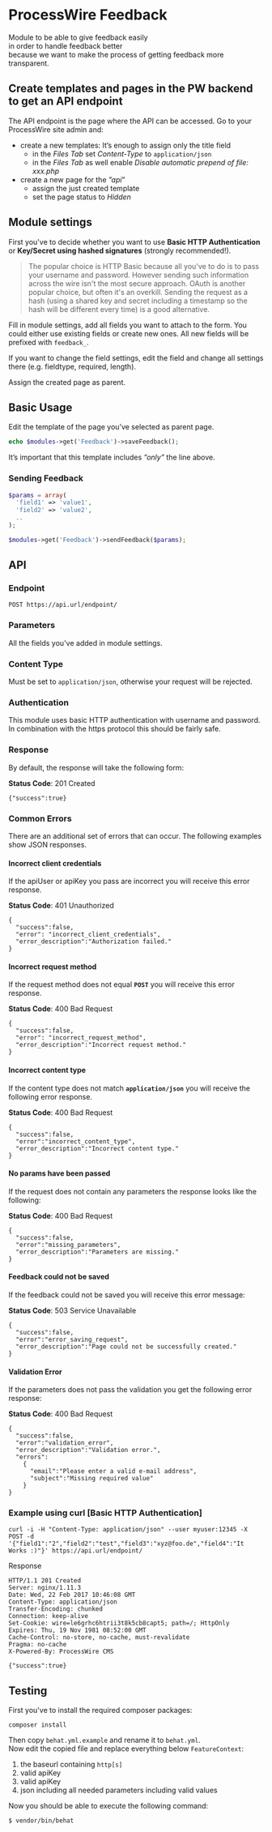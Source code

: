 # ProcessWire Feedback

Module to be able to give feedback easily  
in order to handle feedback better  
because we want to make the process of getting feedback more transparent.

## Create templates and pages in the PW backend to get an API endpoint

The API endpoint is the page where the API can be accessed. Go to your ProcessWire site admin and:

- create a new templates: It’s enough to assign only the title field
    - in the *Files Tab* set *Content-Type* to `application/json`
    - in the *Files Tab* as well enable *Disable automatic prepend of file: xxx.php*
- create a new page for the *”api*”
    -  assign the just created template
    -  set the page status to *Hidden* 

## Module settings

First you've to decide whether you want to use **Basic HTTP Authentication** or **Key/Secret using hashed signatures** (strongly recommended!).

> The popular choice is HTTP Basic because all you've to do is to pass your username and password.
> However sending such information across the wire isn't the most secure approach.
> OAuth is another popular choice, but often it's an overkill.
> Sending the request as a hash (using a shared key and secret including a timestamp so the hash will be different every time) is a good alternative.

Fill in module settings, add all fields you want to attach to the form. You could either use existing fields or create new ones. All new fields will be prefixed with `feedback_`.

If you want to change the field settings, edit the field and change all settings there (e.g. fieldtype, required, length).

Assign the created page as parent.

## Basic Usage

Edit the template of the page you’ve selected as parent page. 

```php
echo $modules->get('Feedback')->saveFeedback(); 
```

It’s important that this template includes *”only”* the line above.

### Sending Feedback

```php
$params = array(
  'field1' => 'value1',
  'field2' => 'value2',
  ..
);

$modules->get('Feedback')->sendFeedback($params);
```

## API

### Endpoint

```
POST https://api.url/endpoint/
```

### Parameters

All the fields you've added in module settings.

### Content Type

Must be set to `application/json`, otherwise your request will be rejected.

### Authentication

This module uses basic HTTP authentication with username and password. In combination with the https protocol this should be fairly safe.

### Response

By default, the response will take the following form:

**Status Code**: 201 Created

```
{"success":true}
```

### Common Errors

There are an additional set of errors that can occur. The following examples show JSON responses.

#### Incorrect client credentials

If the apiUser or apiKey you pass are incorrect you will receive this error response.

**Status Code**: 401 Unauthorized

```
{  
  "success":false, 
  "error": "incorrect_client_credentials", 
  "error_description":"Authorization failed."
}
```

#### Incorrect request method

If the request method does not equal **`POST`** you will receive this error response.

**Status Code**: 400 Bad Request

```
{  
  "success":false, 
  "error": "incorrect_request_method", 
  "error_description":"Incorrect request method."
}
```

#### Incorrect content type

If the content type does not match **`application/json`** you will receive the following error response.

**Status Code**: 400 Bad Request

```
{  
  "success":false, 
  "error":"incorrect_content_type",
  "error_description":"Incorrect content type."
}
```

#### No params have been passed

If the request does not contain any parameters the response looks like the following:

**Status Code**: 400 Bad Request

```
{  
  "success":false, 
  "error":"missing_parameters",
  "error_description":"Parameters are missing."
}
```

#### Feedback could not be saved

If the feedback could not be saved you will receive this error message:

**Status Code**: 503 Service Unavailable

```
{  
  "success":false, 
  "error":"error_saving_request",
  "error_description":"Page could not be successfully created."
}
```

#### Validation Error

If the parameters does not pass the validation you get the following error response:

**Status Code**: 400 Bad Request

```
{  
  "success":false, 
  "error":"validation_error",
  "error_description":"Validation error.",
  "errors":
    {
      "email":"Please enter a valid e-mail address",
      "subject":"Missing required value"
    }
}
```

### Example using curl [Basic HTTP Authentication]

```
curl -i -H "Content-Type: application/json" --user myuser:12345 -X POST -d '{"field1":"2","field2":"test","field3":"xyz@foo.de","field4":"It Works :)"}' https://api.url/endpoint/
```

Response

```
HTTP/1.1 201 Created
Server: nginx/1.11.3
Date: Wed, 22 Feb 2017 10:46:08 GMT
Content-Type: application/json
Transfer-Encoding: chunked
Connection: keep-alive
Set-Cookie: wire=le6grhc6htrii3t8k5cb8capt5; path=/; HttpOnly
Expires: Thu, 19 Nov 1981 08:52:00 GMT
Cache-Control: no-store, no-cache, must-revalidate
Pragma: no-cache
X-Powered-By: ProcessWire CMS

{"success":true}
```

## Testing

First you've to install the required composer packages:

```
composer install
```

Then copy `behat.yml.example` and rename it to `behat.yml`.  
Now edit the copied file and replace everything below `FeatureContext`:

1. the baseurl containing `http[s]`
2. valid apiKey
3. valid apiKey
4. json including all needed parameters including valid values

Now you should be able to execute the following command:

```
$ vendor/bin/behat
```
